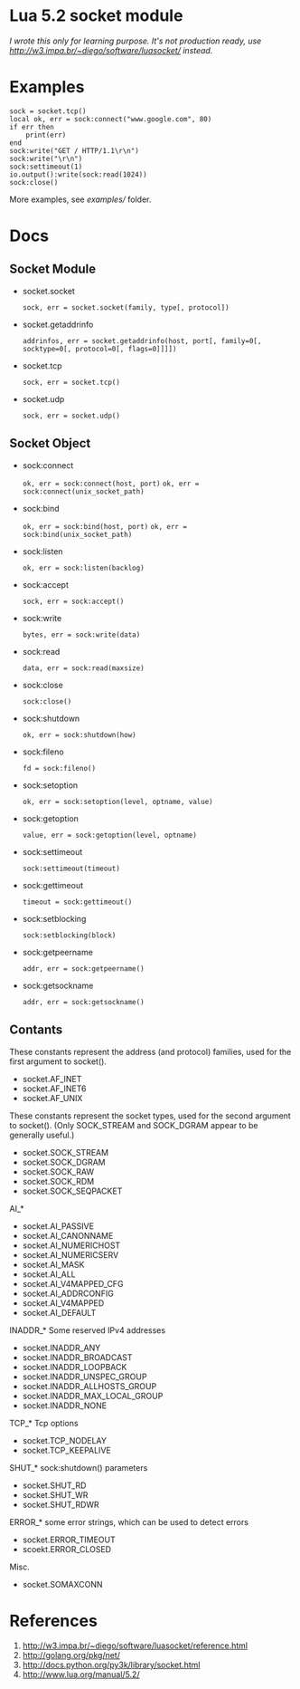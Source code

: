 Lua 5.2 socket module
=====================

*I wrote this only for learning purpose. It's not production ready, use http://w3.impa.br/~diego/software/luasocket/ instead.*

Examples
========

    sock = socket.tcp()
    local ok, err = sock:connect("www.google.com", 80)
    if err then
        print(err)
    end
    sock:write("GET / HTTP/1.1\r\n")
    sock:write("\r\n")
    sock:settimeout(1)
    io.output():write(sock:read(1024))
    sock:close()

More examples, see *examples/* folder.

Docs
====

Socket Module
-------------

* socket.socket

    `sock, err = socket.socket(family, type[, protocol])`

* socket.getaddrinfo

    `addrinfos, err = socket.getaddrinfo(host, port[, family=0[, socktype=0[, protocol=0[, flags=0]]]])`

* socket.tcp

    `sock, err = socket.tcp()`

* socket.udp

    `sock, err = socket.udp()`


Socket Object
-------------

* sock:connect

    `ok, err = sock:connect(host, port)`
    `ok, err = sock:connect(unix_socket_path)`

* sock:bind

    `ok, err = sock:bind(host, port)`
    `ok, err = sock:bind(unix_socket_path)`

* sock:listen

    `ok, err = sock:listen(backlog)`

* sock:accept

    `sock, err = sock:accept()`

* sock:write

    `bytes, err = sock:write(data)`

* sock:read

    `data, err = sock:read(maxsize)`

* sock:close

    `sock:close()`

* sock:shutdown

    `ok, err = sock:shutdown(how)`

* sock:fileno

    `fd = sock:fileno()`

* sock:setoption

    `ok, err = sock:setoption(level, optname, value)`

* sock:getoption

    `value, err = sock:getoption(level, optname)`

* sock:settimeout

    `sock:settimeout(timeout)`

* sock:gettimeout

    `timeout = sock:gettimeout()`

* sock:setblocking
    
    `sock:setblocking(block)`

* sock:getpeername

    `addr, err = sock:getpeername()`

* sock:getsockname

    `addr, err = sock:getsockname()`

Contants
--------

These constants represent the address (and protocol) families, used for the first argument to socket().

* socket.AF_INET
* socket.AF_INET6
* socket.AF_UNIX

These constants represent the socket types, used for the second argument to socket(). (Only SOCK_STREAM and SOCK_DGRAM appear to be generally useful.)

* socket.SOCK_STREAM
* socket.SOCK_DGRAM
* socket.SOCK_RAW
* socket.SOCK_RDM
* socket.SOCK_SEQPACKET

AI_*

 * socket.AI_PASSIVE
 * socket.AI_CANONNAME
 * socket.AI_NUMERICHOST
 * socket.AI_NUMERICSERV
 * socket.AI_MASK
 * socket.AI_ALL
 * socket.AI_V4MAPPED_CFG
 * socket.AI_ADDRCONFIG
 * socket.AI_V4MAPPED
 * socket.AI_DEFAULT

INADDR_* Some reserved IPv4 addresses

 * socket.INADDR_ANY
 * socket.INADDR_BROADCAST
 * socket.INADDR_LOOPBACK
 * socket.INADDR_UNSPEC_GROUP
 * socket.INADDR_ALLHOSTS_GROUP
 * socket.INADDR_MAX_LOCAL_GROUP
 * socket.INADDR_NONE

TCP_* Tcp options

 * socket.TCP_NODELAY
 * socket.TCP_KEEPALIVE

SHUT_* sock:shutdown() parameters

 * socket.SHUT_RD
 * socket.SHUT_WR
 * socket.SHUT_RDWR

ERROR_* some error strings, which can be used to detect errors
  * socket.ERROR_TIMEOUT
  * scoekt.ERROR_CLOSED

Misc.

* socket.SOMAXCONN

References
==========

1. http://w3.impa.br/~diego/software/luasocket/reference.html
2. http://golang.org/pkg/net/
3. http://docs.python.org/py3k/library/socket.html
4. http://www.lua.org/manual/5.2/
